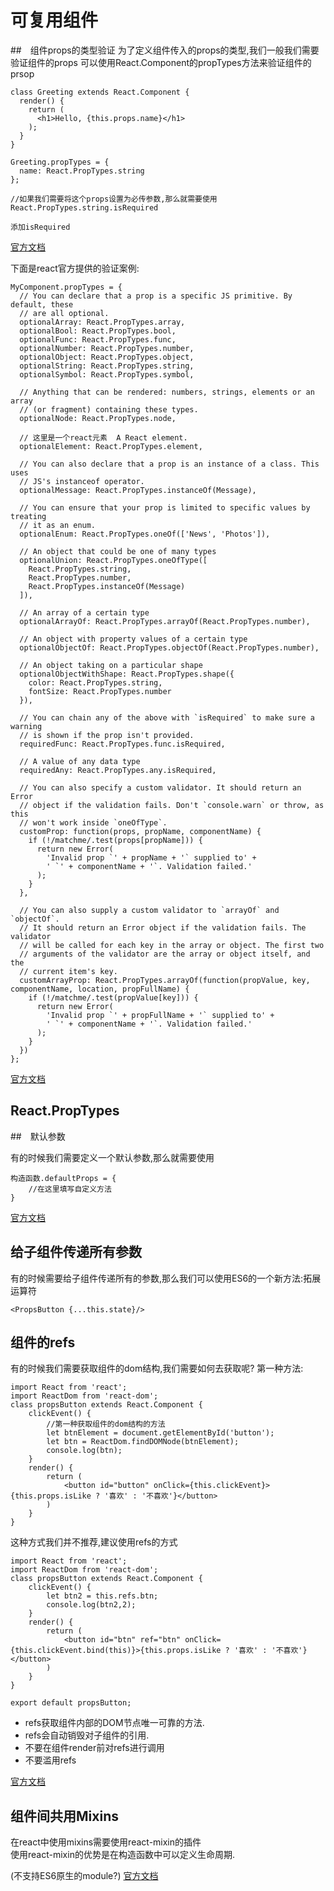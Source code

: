 # 可复用组件  

##　组件props的类型验证
为了定义组件传入的props的类型,我们一般我们需要验证组件的props
可以使用React.Component的propTypes方法来验证组件的prsop

```
class Greeting extends React.Component {
  render() {
    return (
      <h1>Hello, {this.props.name}</h1>
    );
  }
}

Greeting.propTypes = {
  name: React.PropTypes.string
};

//如果我们需要将这个props设置为必传参数,那么就需要使用
React.PropTypes.string.isRequired  

添加isRequired
```  


[官方文档](https://facebook.github.io/react/docs/react-without-es6.html#declaring-prop-types-and-default-props)  


下面是react官方提供的验证案例:

```
MyComponent.propTypes = {
  // You can declare that a prop is a specific JS primitive. By default, these
  // are all optional.
  optionalArray: React.PropTypes.array,
  optionalBool: React.PropTypes.bool,
  optionalFunc: React.PropTypes.func,
  optionalNumber: React.PropTypes.number,
  optionalObject: React.PropTypes.object,
  optionalString: React.PropTypes.string,
  optionalSymbol: React.PropTypes.symbol,

  // Anything that can be rendered: numbers, strings, elements or an array
  // (or fragment) containing these types.
  optionalNode: React.PropTypes.node,

  // 这里是一个react元素  A React element.
  optionalElement: React.PropTypes.element,

  // You can also declare that a prop is an instance of a class. This uses
  // JS's instanceof operator.
  optionalMessage: React.PropTypes.instanceOf(Message),

  // You can ensure that your prop is limited to specific values by treating
  // it as an enum.
  optionalEnum: React.PropTypes.oneOf(['News', 'Photos']),

  // An object that could be one of many types
  optionalUnion: React.PropTypes.oneOfType([
    React.PropTypes.string,
    React.PropTypes.number,
    React.PropTypes.instanceOf(Message)
  ]),

  // An array of a certain type
  optionalArrayOf: React.PropTypes.arrayOf(React.PropTypes.number),

  // An object with property values of a certain type
  optionalObjectOf: React.PropTypes.objectOf(React.PropTypes.number),

  // An object taking on a particular shape
  optionalObjectWithShape: React.PropTypes.shape({
    color: React.PropTypes.string,
    fontSize: React.PropTypes.number
  }),

  // You can chain any of the above with `isRequired` to make sure a warning
  // is shown if the prop isn't provided.
  requiredFunc: React.PropTypes.func.isRequired,

  // A value of any data type
  requiredAny: React.PropTypes.any.isRequired,

  // You can also specify a custom validator. It should return an Error
  // object if the validation fails. Don't `console.warn` or throw, as this
  // won't work inside `oneOfType`.
  customProp: function(props, propName, componentName) {
    if (!/matchme/.test(props[propName])) {
      return new Error(
        'Invalid prop `' + propName + '` supplied to' +
        ' `' + componentName + '`. Validation failed.'
      );
    }
  },

  // You can also supply a custom validator to `arrayOf` and `objectOf`.
  // It should return an Error object if the validation fails. The validator
  // will be called for each key in the array or object. The first two
  // arguments of the validator are the array or object itself, and the
  // current item's key.
  customArrayProp: React.PropTypes.arrayOf(function(propValue, key, componentName, location, propFullName) {
    if (!/matchme/.test(propValue[key])) {
      return new Error(
        'Invalid prop `' + propFullName + '` supplied to' +
        ' `' + componentName + '`. Validation failed.'
      );
    }
  })
};
```  

[官方文档](https://facebook.github.io/react/docs/typechecking-with-proptypes.html)
## React.PropTypes  
##　默认参数

有的时候我们需要定义一个默认参数,那么就需要使用
```
构造函数.defaultProps = {
    //在这里填写自定义方法
}
```
[官方文档](https://facebook.github.io/react/docs/react-without-es6.html#declaring-prop-types-and-default-props)


## 给子组件传递所有参数  
有的时候需要给子组件传递所有的参数,那么我们可以使用ES6的一个新方法:拓展运算符
```
<PropsButton {...this.state}/>
```  

## 组件的refs
有的时候我们需要获取组件的dom结构,我们需要如何去获取呢?
第一种方法:
```
import React from 'react';
import ReactDom from 'react-dom';
class propsButton extends React.Component {
    clickEvent() {
        //第一种获取组件的dom结构的方法
        let btnElement = document.getElementById('button');
        let btn = ReactDom.findDOMNode(btnElement);
        console.log(btn);
    }
    render() {
        return (
            <button id="button" onClick={this.clickEvent}>{this.props.isLike ? '喜欢' : '不喜欢'}</button>
        )
    }
}
```
这种方式我们并不推荐,建议使用refs的方式
```
import React from 'react';
import ReactDom from 'react-dom';
class propsButton extends React.Component {
    clickEvent() {
        let btn2 = this.refs.btn;
        console.log(btn2,2);
    }
    render() {
        return (
            <button id="btn" ref="btn" onClick={this.clickEvent.bind(this)}>{this.props.isLike ? '喜欢' : '不喜欢'}</button>
        )
    }
}

export default propsButton;
```  

 - refs获取组件内部的DOM节点唯一可靠的方法.  
 - refs会自动销毁对子组件的引用.  
 - 不要在组件render前对refs进行调用
 - 不要滥用refs  

[官方文档](https://facebook.github.io/react/docs/refs-and-the-dom.html)  

## 组件间共用Mixins  
在react中使用mixins需要使用react-mixin的插件  
使用react-mixin的优势是在构造函数中可以定义生命周期.  

(不支持ES6原生的module?)
[官方文档](https://facebook.github.io/react/docs/react-without-es6.html#mixins)







